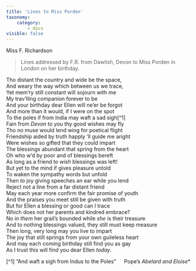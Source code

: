 ```yaml
---
title: 'Lines to Miss Porden'
taxonomy:
    category:
        - docs
visible: false
---
```


<div class="author">Miss F. Richardson</div>  

> Lines addressed by F.R. from Dawlish, Devon to Miss Porden in London on her birthday.

Tho distant the country and wide be the space,  
And weary the way which between us we trace,  
Yet mem’ry still constant will sojourn with me  
My trav’lling companion forever to be  
And your birthday dear Ellen will ne’er be forgot  
And more than it would, if I were on the spot  
To the poles if from India may waft a sad sigh[^1]  
Fain from *Devon* to *you* thy good wishes may fly  
Tho no muse would lend wing for poetical flight  
Friendship aided by truth happly ’ll guide me aright  
Were wishes so gifted that they could impart  
The blessings abundant that spring from the heart  
Oh who w’d by poor and of blessings bereft  
As long as a friend to *wish* blessings was left!  
But yet to the mind if gives pleasure untold  
To waken the sympathy words but unfold  
Then to joy giving speeches an ear while you lend  
Reject not a line from a far distant friend  
May each year more confirm the fair promise of youth  
And the praises you meet still be given with truth  
But for Ellen a blessing or good can I trace  
Which does not her parents and kindred embrace?  
No in *them* her grail’s bounded while *she* is their treasure  
And to nothing blessings valued, they still must keep measure  
Then long, very long may you live to impart  
The joy that still springs from your own guileless heart  
And may each coming birthday still find you as gay  
As I trust this will find you dear Ellen *today*.

[^1] “And waft a sigh from Indus to the Poles” &emsp; Pope’s *Abelard and Eloise**
